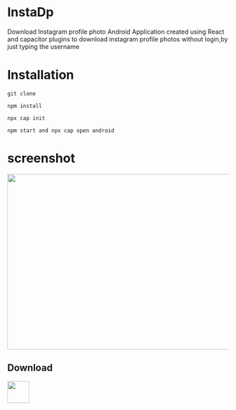 # InstaDp
Download Instagram profile photo 
Android Application created using React and capacitor plugins to download instagram profile photos without login,by just typing the username


# Installation
`git clone`

`npm install`

`npx cap init`

`npm start and npx cap open android`

# screenshot
<img src="https://user-images.githubusercontent.com/49001649/85232236-1bb22d80-b41b-11ea-83f3-9686d889c56a.png"  width="700" height="400">



## Download 
[<img src="https://user-images.githubusercontent.com/49001649/85232357-ece88700-b41b-11ea-90b4-c1afe7620237.jpeg"  width="50" height="50">](https://play.google.com/store/apps/details?id=com.InstaDP2020.com)




